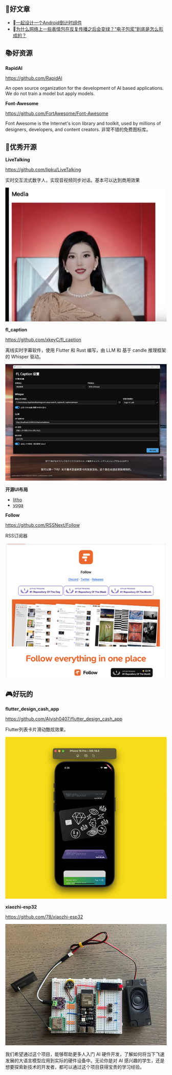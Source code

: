 
## 📖好文章
* 📄[一起设计一个Android倒计时组件](https://juejin.cn/post/6984725689257689101)
* 📄[为什么网络上一些表情包在反复传播之后会变绿？“电子包浆”到底是怎么形成的？](https://juejin.cn/post/7467099560520859663)

## 📚好资源

**RapidAI**

https://github.com/RapidAI

An open source organization for the development of AI based applications. We do not train a model but apply models.

**Font-Awesome**

https://github.com/FortAwesome/Font-Awesome

Font Awesome is the Internet's icon library and toolkit, used by millions of designers, developers, and content creators. 非常不错的免费图标库。

## 🎈优秀开源

**LiveTalking**

https://github.com/lipku/LiveTalking


实时交互流式数字人，实现音视频同步对话。基本可以达到商用效果

![20250317214223.png](imgs/20250317214223.png)


**fl_caption**

https://github.com/xkeyC/fl_caption

离线实时字幕软件，使用 Flutter 和 Rust 编写，由 LLM 和 基于 candle 推理框架的 Whisper 驱动。

![20250317214327.png](imgs/20250317214327.png)

**开源UI布局**

* [litho](https://github.com/facebook/litho)
* [yoga](https://github.com/facebook/yoga)

**Follow**

https://github.com/RSSNext/Follow

RSS订阅器

![20250321095947.png](imgs/20250321095947.png)

## 🎮好玩的

**flutter_design_cash_app**

https://github.com/Alvish0407/flutter_design_cash_app

Flutter列表卡片滑动酷炫效果。

![20250317214544.png](imgs/20250317214544.png)


**xiaozhi-esp32**

https://github.com/78/xiaozhi-esp32

![20250317214708.png](imgs/20250317214708.png)

我们希望通过这个项目，能够帮助更多人入门 AI 硬件开发，了解如何将当下飞速发展的大语言模型应用到实际的硬件设备中。无论你是对 AI 感兴趣的学生，还是想要探索新技术的开发者，都可以通过这个项目获得宝贵的学习经验。